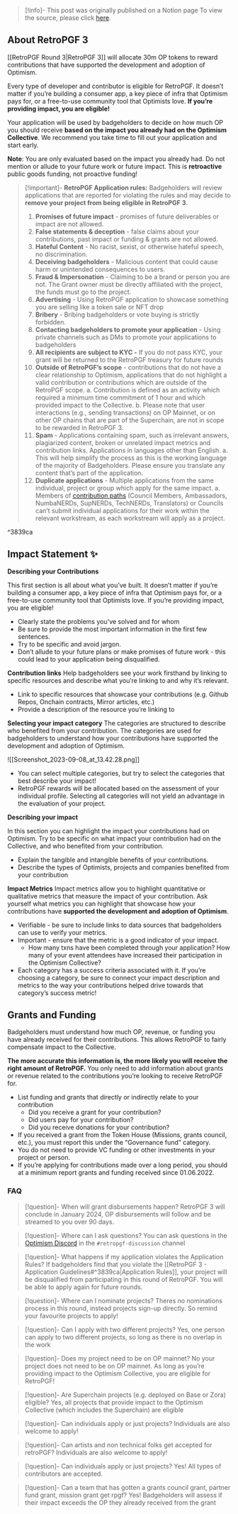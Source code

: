 > [!info]- This post was originally published on a Notion page
> To view the source, please click [here](https://plaid-cement-e44.notion.site/RetroPGF-3-Application-Guidelines-6942e743b28e4cc1a53a5e7d781f2bf4).

<span class="notvisible"></span>
## About RetroPGF 3

[[RetroPGF Round 3|RetroPGF 3]] will allocate 30m OP tokens to reward contributions that have supported the development and adoption of Optimism.

Every type of developer and contributor is eligible for RetroPGF. It doesn’t matter if you’re building a consumer app, a key piece of infra that Optimism pays for, or a free-to-use community tool that Optimists love. **If you’re providing impact, you are eligible!**

Your application will be used by badgeholders to decide on how much OP you should receive **based on the impact you already had on the Optimism Collective**. We recommend you take time to fill out your application and start early.

**Note**: You are only evaluated based on the impact you already had. Do not mention or allude to your future work or future impact. This is **retroactive** public goods funding, not proactive funding!

> [!important]- **RetroPGF Application rules:** Badgeholders will review applications that are reported for violating the rules and may decide to **remove your project from being eligible in RetroPGF 3**.
> 1. **Promises of future impact** - promises of future deliverables or impact are not allowed.
> 2. **False statements & deception** - false claims about your contributions, past impact or funding & grants are not allowed.
> 3. **Hateful Content** - No racist, sexist, or otherwise hateful speech, no discrimination.
> 4. **Deceiving badgeholders** - Malicious content that could cause harm or unintended consequences to users.
> 5. **Fraud & Impersonation** - Claiming to be a brand or person you are not. The Grant owner must be directly affiliated with the project, the funds must go to the project.
> 6. **Advertising** - Using RetroPGF application to showcase something you are selling like a token sale or NFT drop
> 7. **Bribery** - Bribing badgeholders or vote buying is strictly forbidden.
> 8. **Contacting badgeholders to promote your application** - Using private channels such as DMs to promote your applications to badgeholders
> 9. **All recipients are subject to KYC -** If you do not pass KYC, your grant will be returned to the RetroPGF treasury for future rounds
> 10. **Outside of RetroPGF’s scope** - contributions that do not have a clear relationship to Optimism, applications that do not highlight a valid contribution or contributions which are outside of the RetroPGF scope.
>          a. Contribution is defined as an activity which required a minimum time commitment of 1 hour and which provided impact to the Collective.
>          b. Please note that user interactions (e.g., sending transactions) on OP Mainnet, or on other OP chains that are part of the Superchain, are not in scope to be rewarded in RetroPGF 3.
>  11. **Spam** - Applications containing spam, such as irrelevant answers, plagiarized content, broken or unrelated impact metrics and contribution links. Applications in languages other than English.
>           a. This will help simplify the process as this is the working language of the majority of Badgeholders. Please ensure you translate any content that’s part of the application.
>  12. **Duplicate applications** - Multiple applications from the same individual, project or group which apply for the same impact.
>           a. Members of [contribution paths](https://plaid-cement-e44.notion.site/Contribution-Paths-in-RetroPGF-Round-3-322eb3a24bf149eeb2bd7af5ba22d1b3) (Council Members, Ambassadors, NumbaNERDs, SupNERDs, TechNERDs, Translators) or Councils can’t submit individual applications for their work within the relevant workstream, as each workstream will apply as a project.

^3839ca

## Impact Statement ✨

**Describing your Contributions**

This first section is all about what you’ve built. It doesn’t matter if you’re building a consumer app, a key piece of infra that Optimism pays for, or a free-to-use community tool that Optimists love. If you’re providing impact, you are eligible!

- Clearly state the problems you've solved and for whom
- Be sure to provide the most important information in the first few sentences.
- Try to be specific and avoid jargon.
- Don’t allude to your future plans or make promises of future work - this could lead to your application being disqualified.

**Contribution links** Help badgeholders see your work firsthand by linking to specific resources and describe what you’re linking to and why it’s relevant.

- Link to specific resources that showcase your contributions (e.g. Github Repos, Onchain contracts, Mirror articles, etc.)
- Provide a description of the resource you’re linking to

**Selecting your impact category** The categories are structured to describe who benefited from your contribution. The categories are used for badgeholders to understand how your contributions have supported the development and adoption of Optimism.

![[Screenshot_2023-09-08_at_13.42.28.png]]
- You can select multiple categories, but try to select the categories that best describe your impact!
- RetroPGF rewards will be allocated based on the assessment of your individual profile. Selecting all categories will not yield an advantage in the evaluation of your project.

**Describing your impact**

In this section you can highlight the impact your contributions had on Optimism. Try to be specific on what impact your contribution had on the Collective, and who benefited from your contribution.

- Explain the tangible and intangible benefits of your contributions.
- Describe the types of Optimists, projects and companies benefited from your contribution

**Impact Metrics** Impact metrics allow you to highlight quantitative or qualitative metrics that measure the impact of your contribution. Ask yourself what metrics you can highlight that showcase how your contributions have **supported the development and adoption of Optimism**.

- Verifiable - be sure to include links to data sources that badgeholders can use to verify your metrics.
- Important - ensure that the metric is a good indicator of your impact.
    - How many txns have been completed through your application? How many of your event attendees have increased their participation in the Optimism Collective?
- Each category has a success criteria associated with it. If you’re choosing a category, be sure to connect your impact description and metrics to the way your contributions helped drive towards that category’s success metric!

## Grants and Funding

Badgeholders must understand how much OP, revenue, or funding you have already received for their contributions. This allows RetroPGF to fairly compensate impact to the Collective.

**The more accurate this information is, the more likely you will receive the right amount of RetroPGF.** You only need to add information about grants or revenue related to the contributions you’re looking to receive RetroPGF for.
- List funding and grants that directly or indirectly relate to your contribution
    - Did you receive a grant for your contribution?
    - Did users pay for your contribution?
    - Did you receive donations for your contribution?
- If you received a grant from the Token House (Missions, grants council, etc.), you must report this under the “Governance fund” category.
- You do not need to provide VC funding or other investments in your project or person.
- If you’re applying for contributions made over a long period, you should at a minimum report grants and funding received since 01.06.2022.

### FAQ

> [!question]- When will grant disbursements happen?
> RetroPGF 3 will conclude in January 2024, OP disbursements will follow and be streamed to you over 90 days.

> [!question]- Where can I ask questions?
> You can ask questions in the [Optimism Discord](https://discord.gg/optimism) in the ``#retropgf-discussion`` channel

> [!question]- What happens if my application violates the Application Rules?
> If badgeholders find that you violate the [[RetroPGF 3 - Application Guidelines#^3839ca|Application Rules]], your project will be disqualified from participating in this round of RetroPGF. You will be able to apply again for future rounds.

> [!question]- Where can I nominate projects?
> Theres no nominations process in this round, instead projects sign-up directly. So remind your favourite projects to apply!

> [!question]- Can I apply with two different projects?
> Yes, one person can apply to two different projects, so long as there is no overlap in the work

> [!question]- Does my project need to be on OP mainnet?
> No your project does not need to be on OP mainnet. As long as you’re providing impact to the Optimism Collective, you are eligible for RetroPGF!

> [!question]- Are Superchain projects (e.g. deployed on Base or Zora) eligible?
> Yes, all projects that provide impact to the Optimism Collective (which includes the Superchain) are eligible

> [!question]- Can individuals apply or just projects?
> Individuals are also welcome to apply!

> [!question]- Can artists and non technical folks get accepted for retroPGF?
> Individuals are also welcome to apply!

> [!question]- Can individuals apply or just projects?
> Yes! All types of contributors are accepted.

> [!question]- Can a team that has gotten a grants council grant, partner fund grant, mission grant get rpgf?
> Yes! Badgeholders will assess if their impact exceeds the OP they already received from the grant




